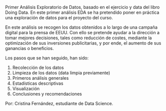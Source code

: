 Primer Análisis Exploratorio de Datos, basado en el ejercicio y data del libro Doing Data. En este primer análisis EDA se ha pretendido poner en práctica una exploración de datos para el proyecto del curso.

En este análisis se recogen los datos obtenidos a lo largo de una campaña digital para la prensa de EEUU. Con ello se pretende ayudar a la dirección a tomar mejores decisiones, tales como reducción de costes, mediante la optimización de sus inversiones publicitarias, y por ende, el aumento de sus ganancias o beneficios.

Los pasos que se han seguido, han sido:
1) Recolección de los datos
2) Limpieza de los datos (data limpia previamente)
3) Primeros análisis generales
4) Estadísticas descriptivas
5) Visualización
6) Conclusiones y recomendaciones




Por: Cristina Fernández, estudiante de Data Science.
